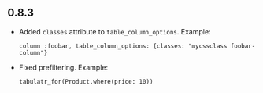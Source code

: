 ## 0.8.3

* Added `classes` attribute to `table_column_options`.
  Example:
  ```
  column :foobar, table_column_options: {classes: "mycssclass foobar-column"}
  ```

* Fixed prefiltering.
  Example:
  ```
  tabulatr_for(Product.where(price: 10))
  ```
